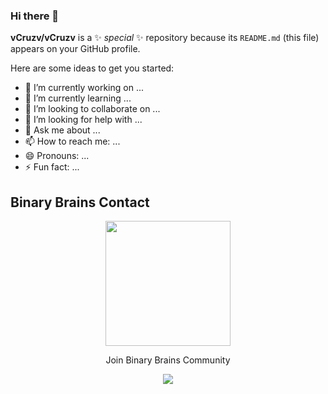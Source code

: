 ### Hi there 👋


**vCruzv/vCruzv** is a ✨ _special_ ✨ repository because its `README.md` (this file) appears on your GitHub profile.

Here are some ideas to get you started:

- 🔭 I’m currently working on ...
- 🌱 I’m currently learning ...
- 👯 I’m looking to collaborate on ...
- 🤔 I’m looking for help with ...
- 💬 Ask me about ...
- 📫 How to reach me: ...
- 😄 Pronouns: ...
- ⚡ Fun fact: ...

## Binary Brains Contact
<div align="center">
<p >
  <img src="https://scontent.fmex23-1.fna.fbcdn.net/v/t39.30808-6/344576671_972447420784783_4444963034629506388_n.jpg?_nc_cat=101&ccb=1-7&_nc_sid=5f2048&_nc_ohc=oTANW3TENFMAX8VXG6k&_nc_ht=scontent.fmex23-1.fna&oh=00_AfB265sCTDuuBAs5vffne1cV5qocOL-gAQ2ZdnoWwsU6_A&oe=653D5AF2"weight=200px height=200px border-radius: 46px 46px 46px 46px />
    <p > Join Binary Brains Community </p>
  </a>
</p>
</div>

<div align="center">
  <a href="https://discord.gg/bHujnD75">
<img src="https://skillicons.dev/icons?i=discord"/>
</div> 

